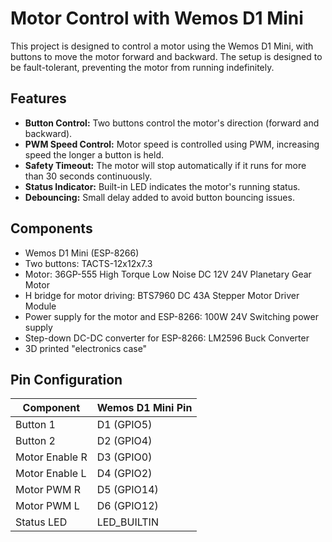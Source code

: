 # Motor Control with Wemos D1 Mini

This project is designed to control a motor using the Wemos D1 Mini, with buttons to move the motor forward and backward. The setup is designed to be fault-tolerant, preventing the motor from running indefinitely.

## Features

- **Button Control:** Two buttons control the motor's direction (forward and backward).
- **PWM Speed Control:** Motor speed is controlled using PWM, increasing speed the longer a button is held.
- **Safety Timeout:** The motor will stop automatically if it runs for more than 30 seconds continuously.
- **Status Indicator:** Built-in LED indicates the motor's running status.
- **Debouncing:** Small delay added to avoid button bouncing issues.

## Components

- Wemos D1 Mini (ESP-8266)
- Two buttons: TACTS-12x12x7.3
- Motor: 36GP-555 High Torque Low Noise DC 12V 24V Planetary Gear Motor
- H bridge for motor driving: BTS7960 DC 43A Stepper Motor Driver Module
- Power supply for the motor and ESP-8266: 100W 24V Switching power supply
- Step-down DC-DC converter for ESP-8266: LM2596 Buck Converter
- 3D printed "electronics case"


## Pin Configuration

| Component     | Wemos D1 Mini Pin |
|---------------|-------------------|
| Button 1      | D1 (GPIO5)        |
| Button 2      | D2 (GPIO4)        |
| Motor Enable R| D3 (GPIO0)        |
| Motor Enable L| D4 (GPIO2)        |
| Motor PWM R   | D5 (GPIO14)       |
| Motor PWM L   | D6 (GPIO12)       |
| Status LED    | LED_BUILTIN       |



